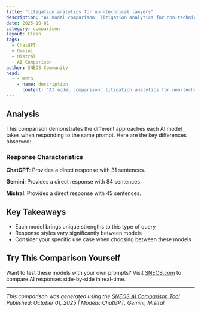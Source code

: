 ```yaml
---
title: "litigation analytics for non-technical lawyers"
description: "AI model comparison: litigation analytics for non-technical lawyers..."
date: 2025-10-01
category: comparison
layout: Clean
tags:
  - ChatGPT
  - Gemini
  - Mistral
  - AI Comparison
author: SNEOS Community
head:
  - - meta
    - name: description
      content: "AI model comparison: litigation analytics for non-technical lawyers..."
---
```


<ChatComparison
  title="litigation analytics for non-technical lawyers"
  prompt="litigation analytics for non-technical lawyers"
  :responses='{"ChatGPT": "Certainly! Litigation analytics refers to the use of data analysis tools and techniques to extract insights from legal case data, helping lawyers make more informed decisions. Here\u2019s a simple explanation tailored for non-technical lawyers:\n\n---\n\n### What is Litigation Analytics?\n\nLitigation analytics involves analyzing large sets of legal data \u2014 such as past court cases, judge rulings, settlement amounts, and case timelines \u2014 to identify patterns, trends, and probabilities that can influence the outcome of current or future cases.\n\n---\n\n### Why Is Litigation Analytics Useful?\n\n- **Predict Case Outcomes:** Understand the likelihood of winning or losing based on historical data.\n- **Select the Right Judge:** Learn about judges\u2019 tendencies to rule for plaintiffs or defendants.\n- **Estimate Settlement Values:** Gauge typical settlement amounts in similar cases.\n- **Plan Case Strategy:** Identify what arguments or motions have historically been successful.\n- **Manage Case Timelines:** Predict how long a case might take based on past cases.\n\n---\n\n### How Does It Work (In Simple Terms)?\n\n1. **Data Collection:** Gather information from past cases, court rulings, and legal databases.\n2. **Pattern Recognition:** Use software tools to find trends (for example, a judge granting summary judgment 70% of the time).\n3. **Risk Assessment:** Evaluate the chances of various outcomes to guide strategy.\n4. **Visualization:** Present findings in easy-to-understand charts or reports.\n\n---\n\n### Example\n\nImagine you have a case against a corporation for breach of contract. Litigation analytics can show you:\n\n- How often similar cases win or lose.\n- Which judges in the relevant jurisdiction are more favorable to plaintiffs.\n- Average time to resolution in similar cases.\n- Typical settlement amounts.\n\nBased on this, you can decide whether to negotiate a settlement or go to trial.\n\n---\n\n### Key Takeaways for Lawyers\n\n- You don\u2019t need to be a data expert; analytics platforms do the heavy lifting.\n- It complements, but does not replace, your legal expertise.\n- It helps you make decisions backed by real data rather than just intuition.\n- It gives you a competitive edge by knowing the \u2018history\u2019 behind your cases.\n\n---\n\nIf you want, I can recommend some user-friendly litigation analytics tools or platforms designed for non-technical users. Would that be helpful?", "Gemini": "## Litigation Analytics for Non-Technical Lawyers: A Plain English Guide\n\nLitigation analytics can seem intimidating with all the jargon and numbers. But at its core, it\u0027s about using data to make smarter decisions in your cases. This guide breaks down the key concepts without getting bogged down in technical details.\n\n**What is Litigation Analytics?**\n\nThink of it as **case forecasting** with data. Instead of relying solely on gut feeling or past experience, you\u0027re using data to predict:\n\n* **Likelihood of success:** What are your chances of winning a specific motion or the entire case?\n* **Expected outcomes:** What\u0027s the likely range of damages or settlement value?\n* **Best strategies:** Which arguments or tactics are most effective in similar cases?\n* **Judge behavior:** How has this particular judge ruled on similar issues in the past?\n* **Opponent tendencies:** What strategies does the opposing counsel typically employ?\n\n**Why Should You Care?**\n\nLitigation analytics helps you:\n\n* **Assess Risk:** More accurately evaluate the strengths and weaknesses of your case.\n* **Improve Strategy:** Develop data-driven legal strategies, leading to better outcomes.\n* **Negotiate Effectively:** Support your negotiation positions with objective data.\n* **Manage Costs:** Make informed decisions about resource allocation and settlement strategies.\n* **Gain a Competitive Advantage:** By leveraging insights others might miss.\n* **Communicate with Clients:** Clearly explain the risks and potential outcomes to clients, building trust.\n\n**How Does it Work (Simplified)?**\n\nLitigation analytics tools analyze massive datasets of legal information, including:\n\n* **Case Law:** Court opinions, statutes, and regulations.\n* **Court Records:** Pleadings, motions, orders, judgments.\n* **News Articles \u0026 Legal Blogs:** Relevant information about cases and trends.\n* **Expert Witness Databases:** Information about expert witness experience and testimony.\n* **Financial Data:** Company performance, industry trends, etc.\n\nThe tools use algorithms (fancy math) to identify patterns and correlations within this data. They then provide you with reports, charts, and visualizations that summarize the key findings. **You don\u0027t need to understand the math, just the insights.**\n\n**Key Concepts to Understand:**\n\n* **Predictive Modeling:** Using historical data to predict future outcomes. Think of it like weather forecasting \u2013 based on past weather patterns, they predict the chance of rain.\n* **Regression Analysis:** Examines the relationship between different variables. For example, how does the severity of injury relate to the amount of damages awarded?\n* **Natural Language Processing (NLP):** Enables computers to understand and analyze human language. This is used to extract information from legal documents.\n* **Machine Learning (ML):** Allows the system to learn from data and improve its predictions over time.\n* **Data Visualization:** Presenting data in a visual format (charts, graphs) to make it easier to understand.\n\n**Common Use Cases:**\n\n* **Case Assessment:** Determining the value of a case for settlement or litigation.\n* **Motion Prediction:** Estimating the likelihood of winning a specific motion (e.g., summary judgment).\n* **Judicial Analytics:** Analyzing a judge\u0027s past rulings to understand their tendencies.\n* **Opponent Analysis:** Identifying the opposing counsel\u0027s typical strategies and weaknesses.\n* **Jurisdiction Analysis:** Comparing outcomes in different jurisdictions.\n* **Damages Valuation:** Estimating potential damages based on similar cases.\n* **Identifying Favorable Precedent:** Quickly finding relevant case law that supports your arguments.\n\n**Choosing the Right Tools (Focus on Usability):**\n\n* **User-Friendly Interface:** The tool should be easy to navigate and understand, even without a technical background.\n* **Clear Reporting:** Reports should be easy to read and interpret, with actionable insights.\n* **Relevant Data:** The tool should provide data that is relevant to your specific area of law.\n* **Good Customer Support:** The vendor should offer support to help you use the tool effectively.\n* **Focus on Visualizations:** Tools that prioritize charts, graphs, and other visual representations of data are generally easier to understand.\n\n**What You Need to Know - Not How to Code, but How to Ask:**\n\nYou don\u0027t need to be a programmer or statistician to use litigation analytics effectively. Your job is to:\n\n1. **Define the Problem:** What question are you trying to answer? (e.g., \u0022What\u0027s the likely settlement value of this slip-and-fall case?\u0022)\n2. **Identify Relevant Variables:** What factors are likely to influence the outcome? (e.g., severity of injury, location of the accident, history of the defendant).\n3. **Interpret the Results:** Understand the reports and visualizations provided by the tool.\n4. **Apply the Insights:** Use the data to inform your case strategy and decision-making.\n\n**Example Scenario:**\n\nLet\u0027s say you have a breach of contract case. You can use litigation analytics to:\n\n1. **Analyze Judge\u0027s Behavior:** See how the assigned judge has ruled in similar contract disputes. What types of arguments resonate with them? How likely are they to grant summary judgment?\n2. **Estimate Settlement Value:** Find comparable breach of contract cases in your jurisdiction. What was the average settlement or award in those cases? How do the facts of your case compare?\n3. **Identify Effective Arguments:** See which legal arguments have been successful in similar cases before this judge.\n\n**Caveats \u0026 Considerations:**\n\n* **Data is Not Perfect:** Litigation analytics is based on historical data, which may not always be accurate or complete.\n* **Correlation vs. Causation:** Just because two things are correlated doesn\u0027t mean one causes the other.\n* **Garbage In, Garbage Out:** The quality of the data used to train the algorithms is crucial.\n* **Human Judgment is Still Essential:** Litigation analytics should be used as a tool to *support* your judgment, not *replace* it. Legal strategy still requires critical thinking, creativity, and empathy.\n\n**In Conclusion:**\n\nLitigation analytics empowers lawyers to make data-driven decisions. You don\u0027t need to be a technical expert to benefit. By understanding the core concepts and focusing on the insights, you can leverage this powerful tool to improve your case outcomes and gain a competitive edge. Embrace the data, but remember that sound legal judgment is always the foundation for success.\n", "Mistral": "Litigation analytics can be a powerful tool for lawyers, even those who are not technically inclined. These analytics provide insights into legal trends, case outcomes, judge behaviors, and more, which can significantly enhance case strategies and outcomes. Here are some key points and tips for non-technical lawyers to effectively use litigation analytics:\n\n### Understanding Litigation Analytics\n1. **Case Outcomes**: Analyze the outcomes of similar cases to predict potential outcomes for your current case.\n2. **Judge Behaviors**: Understand the tendencies and preferences of the judge presiding over your case.\n3. **Opposing Counsel**: Gain insights into the strategies and success rates of opposing counsel.\n4. **Jurisdiction Trends**: Identify trends and patterns specific to the jurisdiction where your case is being heard.\n5. **Document Analysis**: Use analytics to review and analyze large volumes of documents efficiently.\n\n### Steps to Utilize Litigation Analytics\n1. **Identify Key Metrics**: Determine what metrics are most relevant to your case. This could include win/loss rates, settlement amounts, time to resolution, etc.\n2. **Choose the Right Tools**: There are several user-friendly litigation analytics platforms available, such as Lex Machina, Westlaw Edge, and Bloomberg Law.\n3. **Data Collection**: Gather data from past cases, legal databases, and other relevant sources.\n4. **Analysis**: Use the analytics tools to analyze the data and derive meaningful insights.\n5. **Interpretation**: Interpret the data to inform your case strategy. This might involve understanding the likelihood of success, identifying potential risks, or adjusting your approach based on judge or jurisdiction trends.\n\n### Practical Tips\n1. **Start Simple**: Begin with basic analytics, such as win/loss rates for similar cases, and gradually move to more complex analyses.\n2. **Leverage Reports**: Many analytics platforms offer pre-built reports that can provide quick insights without requiring deep technical knowledge.\n3. **Collaborate with Experts**: If needed, collaborate with data analysts or tech-savvy colleagues to help interpret more complex data.\n4. **Regular Updates**: Keep your analytics up-to-date as new data becomes available. This ensures that your insights remain relevant and accurate.\n5. **Training and Support**: Utilize training resources and support provided by the analytics platforms to enhance your understanding and usage.\n\n### Example Use Cases\n1. **Case Preparation**: Use analytics to understand the likelihood of success based on similar cases and adjust your strategy accordingly.\n2. **Settlement Negotiations**: Analyze settlement trends to inform your negotiation strategy and set realistic expectations.\n3. **Judge Profiling**: Understand the judge\u0027s past rulings and preferences to tailor your arguments and evidence presentation.\n4. **Opponent Analysis**: Study the success rates and strategies of opposing counsel to anticipate their moves and counter effectively.\n\n### Conclusion\nLitigation analytics can provide non-technical lawyers with valuable insights that can significantly impact case outcomes. By starting with simple analyses, leveraging user-friendly tools, and collaborating with experts when needed, lawyers can effectively integrate analytics into their practice and enhance their case strategies."}' 
  published-date="21:58"
/>

## Analysis

This comparison demonstrates the different approaches each AI model takes when responding to the same prompt. Here are the key differences observed:

### Response Characteristics

**ChatGPT**: Provides a direct response with 31 sentences. 

**Gemini**: Provides a direct response with 84 sentences. 

**Mistral**: Provides a direct response with 45 sentences. 

## Key Takeaways

- Each model brings unique strengths to this type of query
- Response styles vary significantly between models
- Consider your specific use case when choosing between these models

## Try This Comparison Yourself

Want to test these models with your own prompts? Visit [SNEOS.com](https://sneos.com) to compare AI responses side-by-side in real-time.

---

*This comparison was generated using the [SNEOS AI Comparison Tool](https://sneos.com)*
*Published: October 01, 2025 | Models: ChatGPT, Gemini, Mistral*
